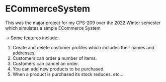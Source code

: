 # ECommerceSystem 
This was the major project for my CPS-209 over the 2022 Winter semester which simulates a simple ECommerce System

-> Some features include:
  1. Create and delete customer profiles which includes their names and addresses. 
  2. Customers can order a number of items. 
  3. Customers can cancel an order. 
  4. You can add new products to be purchased. 
  5. When a product is purchased its stock reduces. 
  etc....
